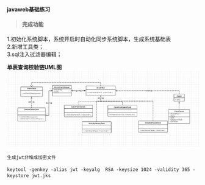 #### javaweb基础练习

> #### 完成功能 

1.初始化系统脚本，系统开启时自动化同步系统脚本，生成系统基础表  
2.新增工具类；   
3.sql注入过滤器编辑；   

**单表查询校验链UML图**
![avatar](img/uml/checkchain_uml.jpg)

````
生成jwt非堆成加密文件  

keytool -genkey -alias jwt -keyalg  RSA -keysize 1024 -validity 365 -keystore jwt.jks
````















